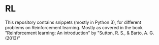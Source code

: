 # RL

This repository contains snippets (mostly in Python 3), for different problems on Reinforcement learning. Mostly as covered in the book "Reinforcement learning: An introduction" by "Sutton, R. S., & Barto, A. G. (2013)"
